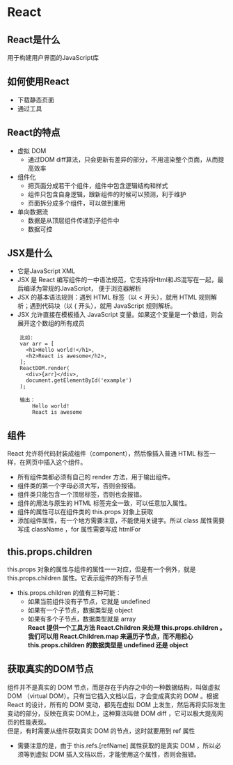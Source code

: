 # React
## React是什么
用于构建用户界面的JavaScript库

## 如何使用React
- 下载静态页面
- 通过工具


## React的特点
- 虚拟 DOM
    - 通过DOM diff算法，只会更新有差异的部分，不用渲染整个页面，从而提高效率
- 组件化      
    - 把页面分成若干个组件，组件中包含逻辑结构和样式
    - 组件只包含自身逻辑，跟新组件的时候可以预测，利于维护
    - 页面拆分成多个组件，可以做到重用
- 单向数据流
    - 数据是从顶层组件传递到子组件中
    - 数据可控


## JSX是什么
-  它是JavaScript XML     
-  JSX 是 React 编写组件的一中语法规范，它支持将Html和JS混写在一起，最后编译为常规的JavaScript， 便于浏览器解析   
-   JSX 的基本语法规则：遇到 HTML 标签（以 < 开头），就用 HTML 规则解析；遇到代码块（以 { 开头），就用 JavaScript 规则解析。
-   JSX 允许直接在模板插入 JavaScript 变量。如果这个变量是一个数组，则会展开这个数组的所有成员
```
    比如:
    var arr = [
      <h1>Hello world!</h1>,
      <h2>React is awesome</h2>,
    ];
    ReactDOM.render(
      <div>{arr}</div>,
      document.getElementById('example')
    );
    
    输出：
        Hello world!
        React is awesome
```


## 组件     
React 允许将代码封装成组件（component），然后像插入普通 HTML 标签一样，在网页中插入这个组件。
-  所有组件类都必须有自己的 render 方法，用于输出组件。
-  组件类的第一个字母必须大写，否则会报错。
-  组件类只能包含一个顶层标签，否则也会报错。
-  组件的用法与原生的 HTML 标签完全一致，可以任意加入属性。
-  组件的属性可以在组件类的 this.props 对象上获取
-  添加组件属性，有一个地方需要注意，不能使用关键字。所以 class 属性需要写成 className ，for 属性需要写成 htmlFor 


## this.props.children
this.props 对象的属性与组件的属性一一对应，但是有一个例外，就是 this.props.children 属性。它表示组件的所有子节点
-  this.props.children 的值有三种可能：
    - 如果当前组件没有子节点，它就是 undefined
    - 如果有一个子节点，数据类型是 object
    - 如果有多个子节点，数据类型就是 array   
**React 提供一个工具方法 React.Children 来处理 this.props.children 。我们可以用 React.Children.map 来遍历子节点，而不用担心 this.props.children 的数据类型是 undefined 还是 object**


## 获取真实的DOM节点
组件并不是真实的 DOM 节点，而是存在于内存之中的一种数据结构，叫做虚拟 DOM （virtual DOM）。只有当它插入文档以后，才会变成真实的 DOM 。根据 React 的设计，所有的 DOM 变动，都先在虚拟 DOM 上发生，然后再将实际发生变动的部分，反映在真实 DOM上，这种算法叫做 DOM diff ，它可以极大提高网页的性能表现。      
但是，有时需要从组件获取真实 DOM 的节点，这时就要用到 ref 属性
-  需要注意的是，由于 this.refs.[refName] 属性获取的是真实 DOM ，所以必须等到虚拟 DOM 插入文档以后，才能使用这个属性，否则会报错。
